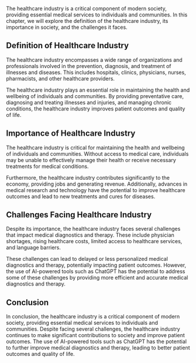 
The healthcare industry is a critical component of modern society, providing essential medical services to individuals and communities. In this chapter, we will explore the definition of the healthcare industry, its importance in society, and the challenges it faces.

Definition of Healthcare Industry
---------------------------------

The healthcare industry encompasses a wide range of organizations and professionals involved in the prevention, diagnosis, and treatment of illnesses and diseases. This includes hospitals, clinics, physicians, nurses, pharmacists, and other healthcare providers.

The healthcare industry plays an essential role in maintaining the health and wellbeing of individuals and communities. By providing preventative care, diagnosing and treating illnesses and injuries, and managing chronic conditions, the healthcare industry improves patient outcomes and quality of life.

Importance of Healthcare Industry
---------------------------------

The healthcare industry is critical for maintaining the health and wellbeing of individuals and communities. Without access to medical care, individuals may be unable to effectively manage their health or receive necessary treatments for medical conditions.

Furthermore, the healthcare industry contributes significantly to the economy, providing jobs and generating revenue. Additionally, advances in medical research and technology have the potential to improve healthcare outcomes and lead to new treatments and cures for diseases.

Challenges Facing Healthcare Industry
-------------------------------------

Despite its importance, the healthcare industry faces several challenges that impact medical diagnostics and therapy. These include physician shortages, rising healthcare costs, limited access to healthcare services, and language barriers.

These challenges can lead to delayed or less personalized medical diagnostics and therapy, potentially impacting patient outcomes. However, the use of AI-powered tools such as ChatGPT has the potential to address some of these challenges by providing more efficient and accurate medical diagnostics and therapy.

Conclusion
----------

In conclusion, the healthcare industry is a critical component of modern society, providing essential medical services to individuals and communities. Despite facing several challenges, the healthcare industry continues to make significant contributions to society and improve patient outcomes. The use of AI-powered tools such as ChatGPT has the potential to further improve medical diagnostics and therapy, leading to better patient outcomes and quality of life.
